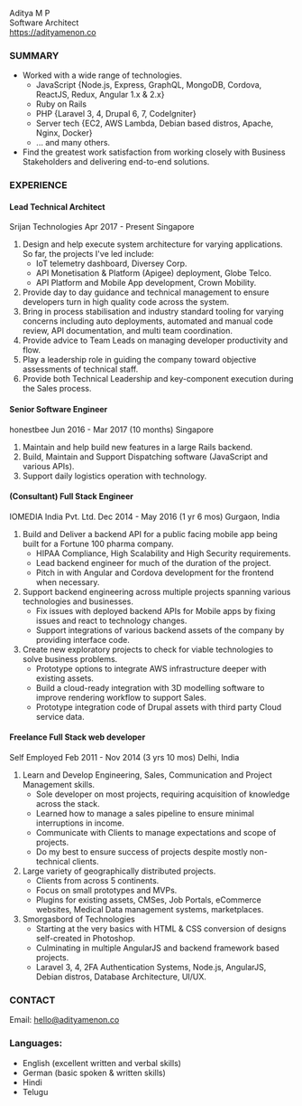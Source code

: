 Aditya M P  
Software Architect  
https://adityamenon.co

### SUMMARY

* Worked with a wide range of technologies.
    * JavaScript {Node.js, Express, GraphQL, MongoDB, Cordova, ReactJS, Redux, Angular 1.x & 2.x}
    * Ruby on Rails
    * PHP {Laravel 3, 4, Drupal 6, 7, CodeIgniter}
    * Server tech {EC2, AWS Lambda, Debian based distros, Apache, Nginx, Docker}
    * ... and many others.
* Find the greatest work satisfaction from working closely with Business Stakeholders and delivering end-to-end solutions.

### EXPERIENCE

#### Lead Technical Architect
Srijan Technologies
Apr 2017 - Present
Singapore

1. Design and help execute system architecture for varying applications. So far, the projects I've led include:
    * IoT telemetry dashboard, Diversey Corp.
    * API Monetisation & Platform (Apigee) deployment, Globe Telco.
    * API Platform and Mobile App development, Crown Mobility.
2. Provide day to day guidance and technical management to ensure developers turn in high quality code across the system.
3. Bring in process stabilisation and industry standard tooling for varying concerns including auto deployments, automated and manual code review, API documentation, and multi team coordination.
4. Provide advice to Team Leads on managing developer productivity and flow.
5. Play a leadership role in guiding the company toward objective assessments of technical staff.
6. Provide both Technical Leadership and key-component execution during the Sales process.

#### Senior Software Engineer
honestbee
Jun 2016 - Mar 2017 (10 months)
Singapore

1. Maintain and help build new features in a large Rails backend.
2. Build, Maintain and Support Dispatching software (JavaScript and various APIs).
3. Support daily logistics operation with technology.

#### (Consultant) Full Stack Engineer
IOMEDIA India Pvt. Ltd.
Dec 2014 - May 2016 (1 yr 6 mos)
Gurgaon, India

1. Build and Deliver a backend API for a public facing mobile app being built for a Fortune 100 pharma company.
    * HIPAA Compliance, High Scalability and High Security requirements.
    * Lead backend engineer for much of the duration of the project.
    * Pitch in with Angular and Cordova development for the frontend when necessary.
2. Support backend engineering across multiple projects spanning various technologies and businesses.
    * Fix issues with deployed backend APIs for Mobile apps by fixing issues and react to technology changes.
    * Support integrations of various backend assets of the company by providing interface code.
3. Create new exploratory projects to check for viable technologies to solve business problems.
    * Prototype options to integrate AWS infrastructure deeper with existing assets.
    * Build a cloud-ready integration with 3D modelling software to improve rendering workflow to support Sales.
    * Prototype integration code of Drupal assets with third party Cloud service data.

#### Freelance Full Stack web developer
Self Employed
Feb 2011 - Nov 2014 (3 yrs 10 mos)
Delhi, India

1. Learn and Develop Engineering, Sales, Communication and Project Management skills.
    * Sole developer on most projects, requiring acquisition of knowledge across the stack.
    * Learned how to manage a sales pipeline to ensure minimal interruptions in income.
    * Communicate with Clients to manage expectations and scope of projects.
    * Do my best to ensure success of projects despite mostly non-technical clients.
2. Large variety of geographically distributed projects.
    * Clients from across 5 continents.
    * Focus on small prototypes and MVPs. 
    * Plugins for existing assets, CMSes, Job Portals, eCommerce websites, Medical Data management systems, marketplaces.
2. Smorgasbord of Technologies
    * Starting at the very basics with HTML & CSS conversion of designs self-created in Photoshop.
    * Culminating in multiple AngularJS and backend framework based projects.
    * Laravel 3, 4, 2FA Authentication Systems, Node.js, AngularJS, Debian distros, Database Architecture, UI/UX.

### CONTACT
Email: hello@adityamenon.co

### Languages:
* English (excellent written and verbal skills)
* German (basic spoken & written skills)
* Hindi
* Telugu
